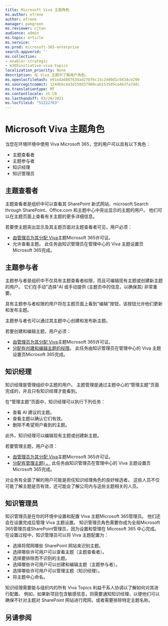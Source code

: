 ```yaml
---
title: Microsoft Viva 主题角色
ms.author: efrene
author: efrene
manager: pamgreen
ms.reviewer: cjtan
audience: admin
ms.topic: article
ms.service: ''
ms.prod: microsoft-365-enterprise
search.appverid: ''
ms.collection:
- enabler-strategic
- m365initiative-viva-topics
localization_priority: None
description: 在 Viva 主题中了解用户角色。
ms.openlocfilehash: e91eda6807634ad27bf6c15c2dd0d1c9434ce299
ms.sourcegitcommit: 1244bbc4a3d150d37980cab153505ca462fa7ddc
ms.translationtype: MT
ms.contentlocale: zh-CN
ms.lasthandoff: 03/26/2021
ms.locfileid: "51222763"
---
```

# <a name="microsoft-viva-topics-roles"></a>Microsoft Viva 主题角色 

当您在环境环境中使用 Viva Microsoft 365，您的用户可以具有以下角色：
-   主题查看者
-   主题参与者
-   知识经理
-   知识管理员

## <a name="topic-viewer"></a>主题查看者

主题查看者是组织中可以查看其 SharePoint 新式网站、microsoft Search through SharePoint、Office.com 和主题中心中突出显示的主题的用户。 他们可以在主题页面上查看有关主题的更多详细信息。 

若要使主题突出显示及其主题页面对主题查看者可见，用户必须：
-   [由管理员为其分配 Viva](./set-up-topic-experiences.md#assign-licenses)主题Microsoft 365许可证。
-   允许查看主题。 此任务由知识管理员在管理中心的 Viva 主题设置页Microsoft 365完成。


## <a name="topic-contributors"></a>主题参与者

主题参与者是组织中不仅具有主题查看者权限，而且可编辑现有主题或创建新主题的用户。 它们在手动"选择"AI 或手动提供 (主题页中的信息，以确保其) 非常重要。

具有主题参与者权限的用户将在主题页面上看到"编辑"按钮，该按钮允许他们更新和发布主题。

主题参与者也可以通过其主题中心创建和发布新主题。

若要创建和编辑主题，用户必须：

-   [由管理员为其分配 Viva](./set-up-topic-experiences.md#assign-licenses)主题Microsoft 365许可证。
-   [分配有创建和编辑主题的权限](./topic-experiences-user-permissions.md)。 此任务由知识管理员在管理中心的 Viva 主题设置页Microsoft 365完成。

## <a name="knowledge-managers"></a>知识经理

知识经理是管理组织中主题的用户。  主题管理是通过主题中心的“管理主题”页面完成的，并且只有知识经理才能看到。

在“管理主题”页面中，知识经理可以执行下列任务：
-   查看 AI 建议的主题。
-   查看主题以确认它们有效。
-   删除不希望用户看到的主题。

此外，知识经理可以编辑现有主题或创建新主题。

若要管理主题，用户必须：
-   [由管理员为其分配 Viva](./set-up-topic-experiences.md#assign-licenses)主题Microsoft 365许可证。
-   [分配有管理主题) 。](./topic-experiences-user-permissions.md) 此任务由知识管理员在管理中心的 Viva 主题设置页Microsoft 365完成。

对业务有全面了解的用户可能是担任知识经理角色的良好候选者。 这些人员不仅可能了解主题是否有效，还可能会了解公司内与这些主题相关的人员。


## <a name="knowledge-admins"></a>知识管理员

知识管理员是在你的环境中设置和配置 Viva 主题Microsoft 365管理员。 他们还会在设置完成后管理 Viva 主题设置。 知识管理员角色需要你成为全局Microsoft 365管理员或SharePoint管理员，因为设置和管理在 Microsoft 365 中心完成。
在设置过程中，知识管理员可以将 Viva 主题配置为：

-   选择将爬网哪些 SharePoint 网站来识别主题。
-   选择哪些许可用户可以查看主题（主题查看者）。
-   选择要排除而不识别的主题。
-   选择哪些许可用户可以创建和编辑主题（主题参与者）。
-   选择哪些许可用户可以管理主题（知识经理）。
-   将主题中心命名。

知识经理需要能与组织内的所有 Viva Topics 利益干系人协调以了解如何对其进行配置。 例如，如果新项目包含敏感信息，则需要通知知识经理，以便他们可以确保不针对主题对 SharePoint 网站进行爬网，或者需要排除特定主题名称。


## <a name="see-also"></a>另请参阅